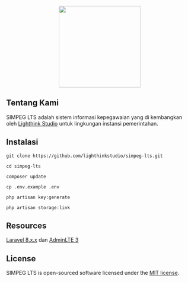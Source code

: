<p align="center"><a href="https://laravel.com" target="_blank"><img src="https://lighthinkstudio.com/assets/images/logo/lighthink_indigo.png" width="220"></a></p>

## Tentang Kami

SIMPEG LTS adalah sistem informasi kepegawaian yang di kembangkan oleh <a href="https://lighthinkstudio.com">Lighthink Studio</a> untuk lingkungan instansi pemerintahan.

## Instalasi

```
git clone https://github.com/lighthinkstudio/simpeg-lts.git
```

```
cd simpeg-lts
```

```
composer update
```

```
cp .env.example .env
```

```
php artisan key:generate
```

```
php artisan storage:link
```


## Resources
[Laravel 8.x.x](https://laravel.com) dan [AdminLTE 3](https://adminlte.io/themes/v3)


## License
SIMPEG LTS is open-sourced software licensed under the [MIT license](https://opensource.org/licenses/MIT).
